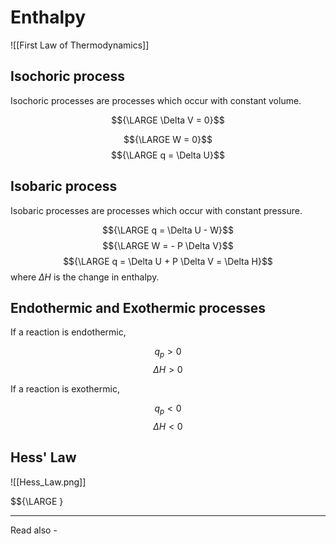 # Enthalpy
![[First Law of Thermodynamics]]


## Isochoric process
Isochoric processes are processes which occur with constant volume.

$${\LARGE \Delta V = 0}$$

$${\LARGE W = 0}$$
$${\LARGE q = \Delta U}$$

## Isobaric process
Isobaric processes are processes which occur with constant pressure.

$${\LARGE q = \Delta U - W}$$
$${\LARGE W = - P \Delta V}$$
$${\LARGE q = \Delta U + P \Delta V = \Delta H}$$
where ${\Delta H}$ is the change in enthalpy.

## Endothermic and Exothermic processes

If a reaction is endothermic, 

$${q_p >0}$$
$${\Delta H >0}$$

If a reaction is exothermic,

$${q_p<0}$$
$${\Delta H<0}$$


## Hess' Law

![[Hess_Law.png]]

$${\LARGE }

---
Read also - 